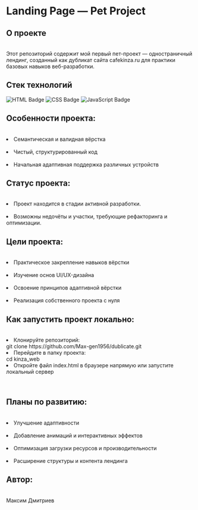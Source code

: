 <h1>Landing Page — Pet Project</h1>



<h2>О проекте</h2>
<br>Этот репозиторий содержит мой первый пет-проект — одностраничный лендинг, созданный как дубликат сайта cafekinza.ru для практики базовых навыков веб-разработки.

<h2>Стек технологий</h2>
<p align="left"> <img src="https://img.shields.io/badge/HTML-E34F26?style=for-the-badge&logo=html5&logoColor=white" alt="HTML Badge"/> <img src="https://img.shields.io/badge/CSS-1572B6?style=for-the-badge&logo=css3&logoColor=white" alt="CSS Badge"/> <img src="https://img.shields.io/badge/JavaScript-F7DF1E?style=for-the-badge&logo=javascript&logoColor=black" alt="JavaScript Badge"/></p>

<h2>Особенности проекта:</h2>
<br><li>Cемантическая и валидная вёрстка</li>
<br><li>Чистый, структурированный код</li>
<br><li>Начальная адаптивная поддержка различных устройств</li>

<h2>Статус проекта:</h2>
<br><li>Проект находится в стадии активной разработки. </li>
<br><li>Возможны недочёты и участки, требующие рефакторинга и оптимизации.</li>

<h2>Цели проекта:</h2>
<br><li>Практическое закрепление навыков вёрстки</li>
<br><li>Изучение основ UI/UX-дизайна</li>
<br><li>Освоение принципов адаптивной вёрстки</li>
<br><li>Реализация собственного проекта с нуля</li>

<h2>Как запустить проект локально:</h2>
<br><li>Клонируйте репозиторий:</li>
git clone https://github.com/Max-gen1956/dublicate.git
<li>Перейдите в папку проекта:</li>
cd kinza_web
<br><li>Откройте файл index.html в браузере напрямую
или запустите локальный сервер
</li>

<br><h2>Планы по развитию:</h2>
<br><li>Улучшение адаптивности</li>
<br><li>Добавление анимаций и интерактивных эффектов</li>
<br><li>Оптимизация загрузки ресурсов и производительности</li>
<br><li>Расширение структуры и контента лендинга</li>

<h2>Автор:</h2>
<br>Максим Дмитриев
